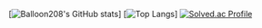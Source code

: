 
[![Balloon208's GitHub stats](https://github-readme-stats.vercel.app/api?username=Balloon208&show_icons=true&theme=radical)]
[![Top Langs](https://github-readme-stats.vercel.app/api/top-langs/?username=Balloon208&layout=demo&theme=dark)]
[![Solved.ac Profile](http://mazassumnida.wtf/api/generate_badge?boj=gnswldms2)](https://solved.ac/gnswldms2)

<!--
**Balloon208/Balloon208** is a ✨ _special_ ✨ repository because its `README.md` (this file) appears on your GitHub profile.

Here are some ideas to get you started:

- 🔭 I’m currently working on ...
- 🌱 I’m currently learning ...
- 👯 I’m looking to collaborate on ...
- 🤔 I’m looking for help with ...
- 💬 Ask me about ...
- 📫 How to reach me: ...
- 😄 Pronouns: ...
- ⚡ Fun fact: ...
-->
